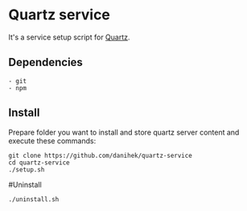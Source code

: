 # Quartz service
It's a service setup script for [Quartz](https://quartz.jzhao.xyz/).

## Dependencies
```
- git
- npm
```

## Install
Prepare folder you want to install and store quartz server content and execute these commands:
```
git clone https://github.com/danihek/quartz-service
cd quartz-service
./setup.sh
```

#Uninstall
```
./uninstall.sh
```
